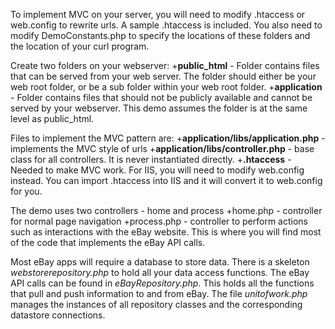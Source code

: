To implement MVC on your server, you will need to modify .htaccess or web.config to rewrite urls. A sample .htaccess is included. You also need to modify DemoConstants.php to specify the locations of these folders and the location of your curl program.

Create two folders on your webserver:
+**public_html** - Folder contains files that can be served from your web server.  The folder should either be your web root folder, or be a sub folder within your web root folder. 
+**application** - Folder contains files that should not be publicly available and cannot be served by your webserver. This demo assumes the folder is at the same level as public_html.

Files to implement the MVC pattern are:
+**application/libs/application.php** - implements the MVC style of urls
+**application/libs/controller.php** - base class for all controllers. It is never instantiated directly.
+**.htaccess** - Needed to make MVC work. For IIS, you will need to modify web.config instead. You can import .htaccess into IIS and it will convert it to web.config for you. 

The demo uses two controllers - home and process
+home.php - controller for normal page navigation
+process.php - controller to perform actions such as interactions with the eBay website.  This is where you will find most of the code that implements the eBay API calls.

Most eBay apps will require a database to store data. There is a skeleton *webstorerepository.php* to hold all your data access functions.  The eBay API calls can be found in *eBayRepository.php*.  This holds all the functions that pull and push information to and from eBay.  The file *unitofwork.php* manages the instances of all repository classes and the corresponding datastore connections.
